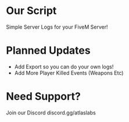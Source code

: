 # Our Script
Simple Server Logs for your FiveM Server! 

# Planned Updates
- Add Export so you can do your own logs!
- Add More Player Killed Events (Weapons Etc)

# Need Support?
Join our Discord discord.gg/atlaslabs
